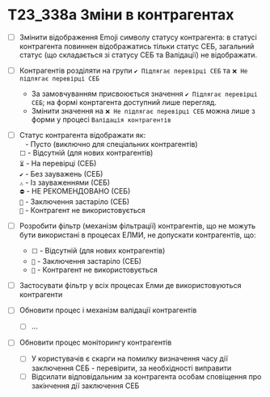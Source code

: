 # T23_338a Зміни в контрагентах

* [ ] Змінити відображення Emoji символу статусу контрагента: в статусі контрагента повиннен відображатись тільки статус СЕБ, загальний статус (що складається зі статусу СЕБ та Валідації) не відображати.
* [ ] Контрагентів розділяти на групи `✔️ Підлягає перевірці СЕБ` та `❌ Не підлягає перевірці СЕБ`
  * За замовчуванням присвоюється значення `✔️ Підлягає перевірці СЕБ`; на формі конртагента доступний лише перегляд.
  * Змінити значення на `❌ Не підлягає перевірці СЕБ` можна лише з форми у процесі `Валідація контрагентів`
* [ ] Статус контрагента відображати як:  
  ` ` - Пусто (виключно для спеціальних контрагентів)  
  `⬜` - Відсутній (для нових контрагентів)  
  `⏳` - На перевірці (СЕБ)  
  `✔️` - Без зауважень (СЕБ)  
  `⚠️` - Із зауваженнями (СЕБ)  
  `⛔` - НЕ РЕКОМЕНДОВАНО (СЕБ)  
  `🧊` - Заключення застаріло (СЕБ)  
  `🚫` - Контрагент не використовується
* [ ] Розробити фільтр (механізм фільтрації) контрагентів, що не можуть бути використані в процесах ЕЛМИ, не допускати контрагентів, що:
  * `⬜` - Відсутній (для нових контрагентів)    
  * `🧊` - Заключення застаріло (СЕБ)  
  * `🚫` - Контрагент не використовується

* [ ] Застосувати фільтр у всіх процесах Елми де використовуються контрагенти
* [ ] Обновити процес і механізм валідації контрагентів
  * [ ] ...
* [ ] Обновити процес моніторингу контрагентів
  * [ ] У користувачів є скарги на помилку визначення часу дії заключення СЕБ - перевірити, за необхідності виправити  
  * [ ] Відсилати відповідальним за контрагента особам сповіщення про закінчення дії заключення СЕБ

